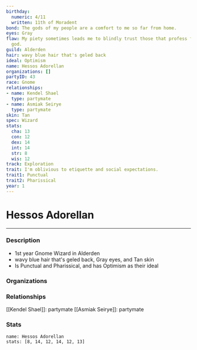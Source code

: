 ```yaml
---
birthday:
  numeric: 4/11
  written: 11th of Moradent
bond: The gods of my people are a comfort to me so far from home.
eyes: Gray
flaw: My piety sometimes leads me to blindly trust those that profess faith in my
  god.
guild: Alderden
hair: wavy blue hair that's geled back
ideal: Optimism
name: Hessos Adorellan
organizations: []
partyID: 43
race: Gnome
relationships:
- name: Kendel Shael
  type: partymate
- name: Asmiak Seirye
  type: partymate
skin: Tan
spec: Wizard
stats:
  cha: 13
  con: 12
  dex: 14
  int: 14
  str: 8
  wis: 12
track: Exploration
trait: I'm oblivious to etiquette and social expectations.
trait1: Punctual
trait2: Pharissical
year: 1
---
```

# Hessos Adorellan
---
### Description
- 1st year Gnome Wizard in Alderden
- wavy blue hair that's geled back, Gray eyes, and Tan skin
- Is Punctual and Pharissical, and has Optimism as their ideal

### Organizations
### Relationships
[[Kendel Shael]]: partymate
[[Asmiak Seirye]]: partymate
### Stats
```statblock
name: Hessos Adorellan
stats: [8, 14, 12, 14, 12, 13]
```